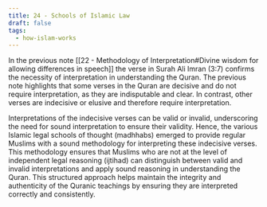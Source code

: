 ```yaml
---
title: 24 - Schools of Islamic Law
draft: false
tags:
  - how-islam-works
---
```

In the previous note [[22 - Methodology of Interpretation#Divine wisdom for allowing differences in speech]] the verse in Surah Ali Imran (3:7) confirms the necessity of interpretation in understanding the Quran. The previous note highlights that some verses in the Quran are decisive and do not require interpretation, as they are indisputable and clear. In contrast, other verses are indecisive or elusive and therefore require interpretation.

Interpretations of the indecisive verses can be valid or invalid, underscoring the need for sound interpretation to ensure their validity. Hence, the various Islamic legal schools of thought (madhhabs) emerged to provide regular Muslims with a sound methodology for interpreting these indecisive verses. This methodology ensures that Muslims who are not at the level of independent legal reasoning (ijtihad) can distinguish between valid and invalid interpretations and apply sound reasoning in understanding the Quran. This structured approach helps maintain the integrity and authenticity of the Quranic teachings by ensuring they are interpreted correctly and consistently.
